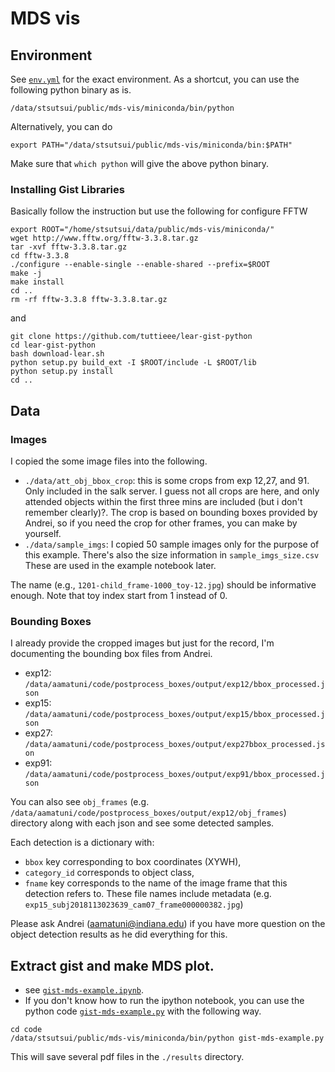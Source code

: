 # MDS vis

## Environment 
See [`env.yml`](./env.yml) for the exact environment. As a shortcut, you can use the following python binary as is. 
```
/data/stsutsui/public/mds-vis/miniconda/bin/python
```
Alternatively, you can do
```
export PATH="/data/stsutsui/public/mds-vis/miniconda/bin:$PATH"
```

Make sure that `which python` will give the above python binary.

### Installing Gist Libraries
Basically follow the instruction but use the following for configure FFTW
```
export ROOT="/home/stsutsui/data/public/mds-vis/miniconda/"
wget http://www.fftw.org/fftw-3.3.8.tar.gz
tar -xvf fftw-3.3.8.tar.gz
cd fftw-3.3.8
./configure --enable-single --enable-shared --prefix=$ROOT
make -j
make install
cd .. 
rm -rf fftw-3.3.8 fftw-3.3.8.tar.gz
```
and 
```
git clone https://github.com/tuttieee/lear-gist-python
cd lear-gist-python
bash download-lear.sh
python setup.py build_ext -I $ROOT/include -L $ROOT/lib
python setup.py install
cd ..
```

## Data
### Images
I copied the some image files into the following. 
- `./data/att_obj_bbox_crop`: this is some crops from exp 12,27, and 91. Only included in the salk server. I guess not all crops are here, and only attended objects within the first three mins are included (but i don't remember clearly)?. The crop is based on bounding boxes provided by Andrei, so if you need the crop for other frames, you can make by yourself.
- `./data/sample_imgs`: I copied 50 sample images only for the purpose of this example. There's also the size information in `sample_imgs_size.csv` These are used in the example notebook later. 

The name (e.g., `1201-child_frame-1000_toy-12.jpg`) should be informative enough. Note that toy index start from 1 instead of 0. 

### Bounding Boxes
I already provide the cropped images but just for the record, I'm documenting the bounding box files from Andrei.
- exp12: `/data/aamatuni/code/postprocess_boxes/output/exp12/bbox_processed.json`
- exp15: `/data/aamatuni/code/postprocess_boxes/output/exp15/bbox_processed.json`
- exp27: `/data/aamatuni/code/postprocess_boxes/output/exp27bbox_processed.json`
- exp91: `/data/aamatuni/code/postprocess_boxes/output/exp91/bbox_processed.json`

You can also see `obj_frames` (e.g. `/data/aamatuni/code/postprocess_boxes/output/exp12/obj_frames`) directory along with each json and see some detected samples. 

Each detection is a dictionary with:
- `bbox` key corresponding to box coordinates (XYWH), 
- `category_id` corresponds to object class, 
- `fname` key corresponds to the name of the image frame that this detection refers to. These file names include metadata (e.g. `exp15_subj2018113023639_cam07_frame000000382.jpg`)

Please ask Andrei (aamatuni@indiana.edu) if you have more question on the object detection results as he did everything for this.

## Extract gist and make MDS plot. 
- see [`gist-mds-example.ipynb`](./ipython/gist-mds-example.ipynb). 
- If you don't know how to run the ipython notebook, you can use the python code [`gist-mds-example.py`](./code/gist-mds-example.py) with the following way.

```
cd code
/data/stsutsui/public/mds-vis/miniconda/bin/python gist-mds-example.py
```
This will save several pdf files in the `./results` directory.
